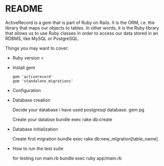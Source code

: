 # README

ActiveRecord is a gem that is part of Ruby on Rails. It is the ORM, i.e. the library that maps our objects to tables. In other words, it is the Ruby library that allows us to use Ruby classes in order to access our data stored in an RDBMS, like MySQL or PostgreSQL.

Things you may want to cover:

* Ruby version = 

* Install gem

      gem 'activerecord'
      gem 'standalone_migrations'

* Configuration

* Database creation

  Decide your database i have used postgresql database.
      gem pg
      
  Create your databse 
      bundle exec rake db:create

* Database initialization
      
  Create first migration
      bundle exec rake db:new_migration[table_name]   

* How to run the test suite

  for testing run main.rb
     bundle exec ruby app/main.rb 


